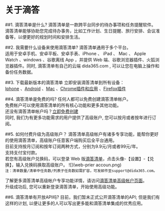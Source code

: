 # 关于滴答


##1.  滴答清单是什么?
滴答清单是一款跨平台同步的待办事项和任务提醒软件。
<br >滴答清单能够协助您完成待办事务，比如工作计划、生日提醒、旅行安排、会议准备等，以便更好的规划时间和安排生活。


##2.  我需要什么设备来使用滴答清单?
滴答清单通用于多个平台。
<br >适用于安卓手机、安卓平板、安卓手表、iPhone 、 iPad 、 Mac 、 Apple Watch 、windows 、谷歌离线 App ，并提供 Web 端、谷歌浏览器插件、火狐浏览器插件。同时, 滴答清单有自己的云端 dida365.com , 可以让您在电脑上操作和备份任务数据。

##3. 下载最新版本的滴答清单
立即安装滴答清单到所有设备：
<br >[Iphone](https://itunes.apple.com/cn/app/di-da-qing-dan-dai-ban-shi/id626144601?mt=8)
、[Android](https://www.dida365.com/static/getApp/download?type=apk)
、[Mac](https://dida365.com/static/getApp/download?type=mac)
、[Chrome插件和应用](http://www.dida365.com/about/crxDownload)
、[Firefox插件](https://addons.mozilla.org/zh-CN/firefox/addon/%E6%BB%B4%E7%AD%94%E6%B8%85%E5%8D%95/)


##4.  滴答清单是免费的吗?
任何人都可以免费创建滴答清单帐户。
<br >免费帐户可以使用滴答清单的所有核心功能和更多其他功能。
<br >还没有滴答清单帐户吗？[立即免费创建](https://dida365.com/signup)
<br >同时, 我们为有更多功能需求的用户提供了高级账户, 您可以按月或者按年进行订阅。

##5.  如何付费升级为高级账户？
滴答清单高级帐户有诸多专享功能，能帮你更好的使用滴答清单，高级账户任意客户端购买后全平台通用。
<br >目前支持按月订阅和按年订阅两种方式，分别为9.9元/月或者99元/年。
<br >支持支付宝付款。
<br >若您有高级账户兑换码，可以登录 Web 版[滴答清单](https://dida365.com/)，点击头像-【设置】-【兑换】，输入兑换码换取高级账户。
![](web-prier accoun.png)
<br >`注：清单数量/清单中任务数/列表子任务数如需扩容，可发邮件至support@dida365.com。`

了解更多滴答清单高级帐户专享功能详情，请访问[滴答清单高级帐户页面](https://www.dida365.com/about/upgrade)。
<br >升级成功后, 您可以重新登录滴答清单，开始使用高级功能。


##6.  滴答清单有开放API吗?
目前，我们暂未正式公开滴答清单的API; 但是我们有这样的计划, 以便让更多的人可以写出更多能和滴答清单集成的优秀应用。

